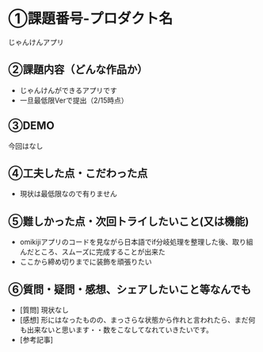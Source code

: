 # ①課題番号-プロダクト名
じゃんけんアプリ

## ②課題内容（どんな作品か）

- じゃんけんができるアプリです
- 一旦最低限Verで提出（2/15時点）

## ③DEMO
今回はなし

## ④工夫した点・こだわった点

- 現状は最低限なので有りません

## ⑤難しかった点・次回トライしたいこと(又は機能)

- omikijiアプリのコードを見ながら日本語でif分岐処理を整理した後、取り組んだところ、スムーズに完成することが出来た
- ここから締め切りまでに装飾を頑張りたい

## ⑥質問・疑問・感想、シェアしたいこと等なんでも

- [質問] 現状なし
- [感想] 形にはなったものの、まっさらな状態から作れと言われたら、まだ何も出来ないと思います・・数をこなしてなれていきたいです。
- [参考記事]
